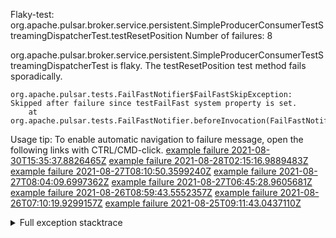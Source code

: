         
Flaky-test: org.apache.pulsar.broker.service.persistent.SimpleProducerConsumerTestStreamingDispatcherTest.testResetPosition
Number of failures: 8

org.apache.pulsar.broker.service.persistent.SimpleProducerConsumerTestStreamingDispatcherTest is flaky. The testResetPosition test method fails sporadically.

```
org.apache.pulsar.tests.FailFastNotifier$FailFastSkipException: Skipped after failure since testFailFast system property is set.
	at org.apache.pulsar.tests.FailFastNotifier.beforeInvocation(FailFastNotifier.java:88)

```

Usage tip: To enable automatic navigation to failure message, open the following links with CTRL/CMD-click.
[example failure 2021-08-30T15:35:37.8826465Z](https://github.com/apache/pulsar/runs/3463119398?check_suite_focus=true#step:9:2603)
[example failure 2021-08-28T02:15:16.9889483Z](https://github.com/apache/pulsar/runs/3448473880?check_suite_focus=true#step:9:1600)
[example failure 2021-08-27T08:10:50.3599240Z](https://github.com/apache/pulsar/runs/3440980370?check_suite_focus=true#step:9:1671)
[example failure 2021-08-27T08:04:09.6997362Z](https://github.com/apache/pulsar/runs/3440855241?check_suite_focus=true#step:9:1596)
[example failure 2021-08-27T06:45:28.9605681Z](https://github.com/apache/pulsar/runs/3440411158?check_suite_focus=true#step:9:1597)
[example failure 2021-08-26T08:59:43.5552357Z](https://github.com/apache/pulsar/runs/3430539961?check_suite_focus=true#step:9:2306)
[example failure 2021-08-26T07:10:19.9299157Z](https://github.com/apache/pulsar/runs/3429892136?check_suite_focus=true#step:9:1658)
[example failure 2021-08-25T09:11:43.0437110Z](https://github.com/apache/pulsar/runs/3420085427?check_suite_focus=true#step:10:1598)


<details>
<summary>Full exception stacktrace</summary>
<code><pre>
org.apache.pulsar.tests.FailFastNotifier$FailFastSkipException: Skipped after failure since testFailFast system property is set.
	at org.apache.pulsar.tests.FailFastNotifier.beforeInvocation(FailFastNotifier.java:88)

</pre></code>
</details>

